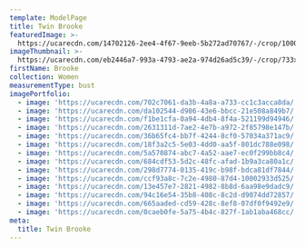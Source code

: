 ```yaml
---
template: ModelPage
title: Twin Brooke
featuredImage: >-
  https://ucarecdn.com/14702126-2ee4-4f67-9eeb-5b272ad70767/-/crop/1000x341/0,42/-/preview/
imageThumbnail: >-
  https://ucarecdn.com/eb2446a7-993a-4793-ae2a-974d26ad5c39/-/crop/733x1021/818,0/-/preview/
firstName: Brooke
collection: Women
measurementType: bust
imagePortfolio:
  - image: 'https://ucarecdn.com/702c7061-da3b-4a8a-a733-cc1c3acca8da/'
  - image: 'https://ucarecdn.com/da102544-d986-43e6-bbcc-21e508a849b7/'
  - image: 'https://ucarecdn.com/f1be1cfa-0a94-4db4-8f4a-521199d94946/'
  - image: 'https://ucarecdn.com/2631311d-7ae2-4e7b-a972-2f85798e147b/'
  - image: 'https://ucarecdn.com/36b65fc4-bb7f-4244-8cf0-57034a371ac9/'
  - image: 'https://ucarecdn.com/18f3a2c5-5e03-4dd0-aa5f-801dc788e098/'
  - image: 'https://ucarecdn.com/5a570874-abc7-4a52-aae7-ec0f299bb8c4/'
  - image: 'https://ucarecdn.com/684cdf53-5d2c-48fc-afad-1b9a3ca80a1c/'
  - image: 'https://ucarecdn.com/298d7774-0135-419c-b98f-bdca81df7844/'
  - image: 'https://ucarecdn.com/ccf93a8c-7c2e-4980-87d4-10002933d525/'
  - image: 'https://ucarecdn.com/13e457e7-2821-4982-8b8d-6aa98e9dadc9/'
  - image: 'https://ucarecdn.com/94c16e54-35b8-408c-8c2d-d9074dd72857/'
  - image: 'https://ucarecdn.com/665aaded-cd59-428c-8ef8-07df0f9492e9/'
  - image: 'https://ucarecdn.com/0caeb0fe-5a75-4b4c-827f-1ab1aba468cc/'
meta:
  title: Twin Brooke
---
```


